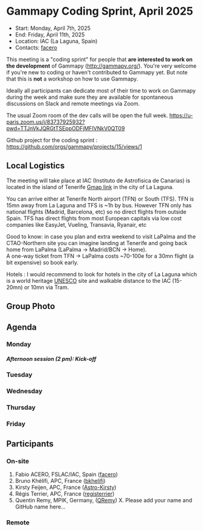 # Gammapy Coding Sprint, April 2025

* Start: Monday, April 7th, 2025 
* End: Friday, April 11th, 2025
* Location: IAC (La Laguna, Spain)
* Contacts: [facero](https://github.com/facero)

This meeting is a "coding sprint" for people that **are interested to work on the development** of Gammapy
(http://gammapy.org/). You're very welcome if you're new to coding or haven't contributed to
Gammapy yet. But note that this is **not** a workshop on how to use Gammapy.

Ideally all participants can dedicate most of their time to work on Gammapy during the week and make sure they are available for spontaneous discussions on Slack and remote meetings via Zoom.

The usual Zoom room of the dev calls will be open the full week.
https://u-paris.zoom.us/j/83737925932?pwd=TTJnVkJQRGtTSEppODFjMFlVNkV0QT09

Github project for the coding sprint : https://github.com/orgs/gammapy/projects/15/views/1

## Local Logistics

The meeting will take place at IAC (Instituto de Astrofisica de Canarias) is located in the island of Tenerife [Gmap link](https://maps.app.goo.gl/T1GSm5owLfRmhF17A) in the city of La Laguna.

You can arrive either at Tenerife North airport (TFN) or South (TFS).  TFN is 15mn away from La Laguna and TFS is ~1h by bus. 
However TFN only has national flights (Madrid, Barcelona, etc) so no direct flights from outside Spain. TFS has direct flights from most European capitals via low cost companies like EasyJet, Vueling, Transavia, Ryanair, etc

Good to know: in case you plan and extra weekend to visit LaPalma and the CTAO-Northern site  you can imagine landing at Tenerife and going back home from LaPalma (LaPalma -> Madrid/BCN -> Home).  
A one-way ticket from TFN -> LaPalma costs ~70-100e for a 30mn flight (a bit expensive) so book early.


Hotels : I would recommend to look for hotels in the city of La Laguna which is a world heritage [UNESCO](https://whc.unesco.org/fr/list/929/gallery/) site and walkable distance to the IAC (15-20mn) or 10mn via Tram.


## Group Photo



## Agenda


### Monday
##### Afternoon session (2 pm): Kick-off

### Tuesday


### Wednesday


  
### Thursday



### Friday


## Participants


### On-site

1. Fabio ACERO, FSLAC/IAC, Spain  ([facero](https://github.com/facero))
2. Bruno Khélifi, APC, France ([bkhelifi](https://github.com/bkhelifi))
3. Kirsty Feijen, APC, France ([Astro-Kirsty](https://github.com/Astro-Kirsty))
4. Régis Terrier, APC, France ([registerrier](https://github.com/registerrier))
5. Quentin Remy, MPIK, Germany, ([QRemy](https://github.com/QRemy))
X. Please add your name and GitHub name here...

### Remote

